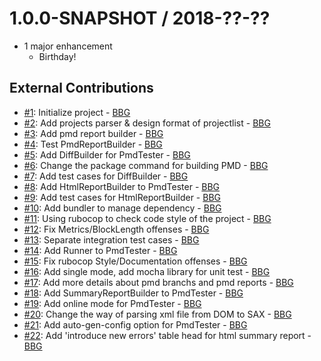 # 1.0.0-SNAPSHOT / 2018-??-??

* 1 major enhancement
    * Birthday!

## External Contributions

*   [#1](https://github.com/pmd/pmd-regression-tester/pull/1): Initialize project - [BBG](https://github.com/djydewang)
*   [#2](https://github.com/pmd/pmd-regression-tester/pull/2): Add projects parser & design format of projectlist - [BBG](https://github.com/djydewang)
*   [#3](https://github.com/pmd/pmd-regression-tester/pull/3): Add pmd report builder - [BBG](https://github.com/djydewang)
*   [#4](https://github.com/pmd/pmd-regression-tester/pull/4): Test PmdReportBuilder - [BBG](https://github.com/djydewang)
*   [#5](https://github.com/pmd/pmd-regression-tester/pull/5): Add DiffBuilder for PmdTester - [BBG](https://github.com/djydewang)
*   [#6](https://github.com/pmd/pmd-regression-tester/pull/6): Change the package command for building PMD - [BBG](https://github.com/djydewang)
*   [#7](https://github.com/pmd/pmd-regression-tester/pull/7): Add test cases for DiffBuilder - [BBG](https://github.com/djydewang)
*   [#8](https://github.com/pmd/pmd-regression-tester/pull/8): Add HtmlReportBuilder to PmdTester - [BBG](https://github.com/djydewang)
*   [#9](https://github.com/pmd/pmd-regression-tester/pull/9): Add test cases for HtmlReportBuilder - [BBG](https://github.com/djydewang)
*   [#10](https://github.com/pmd/pmd-regression-tester/pull/10): Add bundler to manage dependency - [BBG](https://github.com/djydewang)
*   [#11](https://github.com/pmd/pmd-regression-tester/pull/11): Using rubocop to check code style of the project - [BBG](https://github.com/djydewang)
*   [#12](https://github.com/pmd/pmd-regression-tester/pull/12): Fix Metrics/BlockLength offenses - [BBG](https://github.com/djydewang)
*   [#13](https://github.com/pmd/pmd-regression-tester/pull/13): Separate integration test cases - [BBG](https://github.com/djydewang)
*   [#14](https://github.com/pmd/pmd-regression-tester/pull/14): Add Runner to PmdTester - [BBG](https://github.com/djydewang)
*   [#15](https://github.com/pmd/pmd-regression-tester/pull/15): Fix rubocop Style/Documentation offenses - [BBG](https://github.com/djydewang)
*   [#16](https://github.com/pmd/pmd-regression-tester/pull/16): Add single mode, add mocha library for unit test - [BBG](https://github.com/djydewang)
*   [#17](https://github.com/pmd/pmd-regression-tester/pull/17): Add more details about pmd branchs and pmd reports - [BBG](https://github.com/djydewang)
*   [#18](https://github.com/pmd/pmd-regression-tester/pull/18): Add SummaryReportBuilder to PmdTester - [BBG](https://github.com/djydewang)
*   [#19](https://github.com/pmd/pmd-regression-tester/pull/19): Add online mode for PmdTester - [BBG](https://github.com/djydewang)
*   [#20](https://github.com/pmd/pmd-regression-tester/pull/20): Change the way of parsing xml file from DOM to SAX - [BBG](https://github.com/djydewang)
*   [#21](https://github.com/pmd/pmd-regression-tester/pull/21): Add auto-gen-config option for PmdTester - [BBG](https://github.com/djydewang)
*   [#22](https://github.com/pmd/pmd-regression-tester/pull/22): Add 'introduce new errors' table head for html summary report - [BBG](https://github.com/djydewang)
